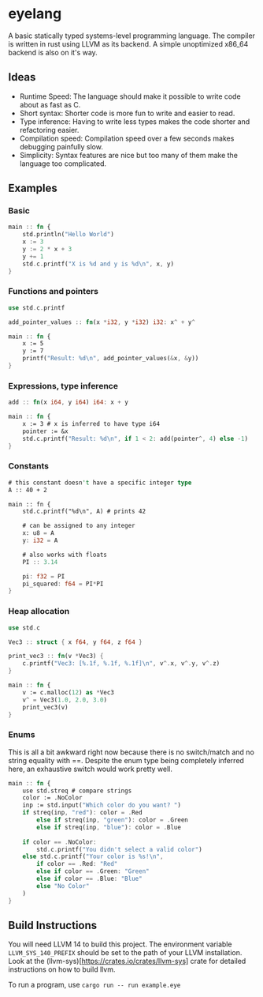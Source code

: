 # eyelang

A basic statically typed systems-level programming language.
The compiler is written in rust using LLVM as its backend.
A simple unoptimized x86_64 backend is also on it's way.

## Ideas
- Runtime Speed: The language should make it possible to write code about as fast as C.
- Short syntax: Shorter code is more fun to write and easier to read.
- Type inference: Having to write less types makes the code shorter and refactoring easier.
- Compilation speed: Compilation speed over a few seconds makes debugging painfully slow.
- Simplicity: Syntax features are nice but too many of them make the language too complicated.

## Examples

### Basic
```rust
main :: fn {
    std.println("Hello World")
    x := 3
    y := 2 * x + 3
    y += 1
    std.c.printf("X is %d and y is %d\n", x, y)
}
```

### Functions and pointers
```rust
use std.c.printf

add_pointer_values :: fn(x *i32, y *i32) i32: x^ + y^

main :: fn {
    x := 5
    y := 7
    printf("Result: %d\n", add_pointer_values(&x, &y))
}
```

### Expressions, type inference
```rust
add :: fn(x i64, y i64) i64: x + y

main :: fn {
    x := 3 # x is inferred to have type i64
    pointer := &x
    std.c.printf("Result: %d\n", if 1 < 2: add(pointer^, 4) else -1)
}
```
### Constants
```rust
# this constant doesn't have a specific integer type
A :: 40 + 2

main :: fn {
    std.c.printf("%d\n", A) # prints 42

    # can be assigned to any integer
    x: u8 = A
    y: i32 = A

    # also works with floats
    PI :: 3.14

    pi: f32 = PI
    pi_squared: f64 = PI*PI
}
```
### Heap allocation
```rust
use std.c

Vec3 :: struct { x f64, y f64, z f64 }

print_vec3 :: fn(v *Vec3) {
    c.printf("Vec3: [%.1f, %.1f, %.1f]\n", v^.x, v^.y, v^.z)
}

main :: fn {
    v := c.malloc(12) as *Vec3
    v^ = Vec3(1.0, 2.0, 3.0)
    print_vec3(v)
}
```

### Enums
This is all a bit awkward right now because there is no switch/match and no string equality with ==.
Despite the enum type being completely inferred here, an exhaustive switch would work pretty well.
```rust
main :: fn {
    use std.streq # compare strings
    color := .NoColor
    inp := std.input("Which color do you want? ")
    if streq(inp, "red"): color = .Red
        else if streq(inp, "green"): color = .Green
        else if streq(inp, "blue"): color = .Blue
    
    if color == .NoColor:
        std.c.printf("You didn't select a valid color")
    else std.c.printf("Your color is %s!\n",
        if color == .Red: "Red"
        else if color == .Green: "Green"
        else if color == .Blue: "Blue"
        else "No Color"
    )
}
```

## Build Instructions

You will need LLVM 14 to build this project. The environment variable `LLVM_SYS_140_PREFIX` should be set to the path of your LLVM installation. Look at the (llvm-sys)[https://crates.io/crates/llvm-sys] crate 
for detailed instructions on how to build llvm.

To run a program, use `cargo run -- run example.eye`